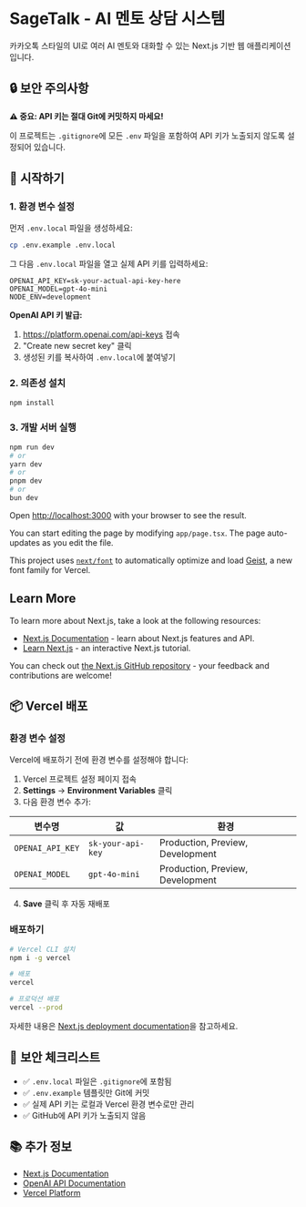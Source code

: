 # SageTalk - AI 멘토 상담 시스템

카카오톡 스타일의 UI로 여러 AI 멘토와 대화할 수 있는 Next.js 기반 웹 애플리케이션입니다.

## 🔒 보안 주의사항

**⚠️ 중요: API 키는 절대 Git에 커밋하지 마세요!**

이 프로젝트는 `.gitignore`에 모든 `.env` 파일을 포함하여 API 키가 노출되지 않도록 설정되어 있습니다.

## 🚀 시작하기

### 1. 환경 변수 설정

먼저 `.env.local` 파일을 생성하세요:

```bash
cp .env.example .env.local
```

그 다음 `.env.local` 파일을 열고 실제 API 키를 입력하세요:

```env
OPENAI_API_KEY=sk-your-actual-api-key-here
OPENAI_MODEL=gpt-4o-mini
NODE_ENV=development
```

**OpenAI API 키 발급:**
1. https://platform.openai.com/api-keys 접속
2. "Create new secret key" 클릭
3. 생성된 키를 복사하여 `.env.local`에 붙여넣기

### 2. 의존성 설치

```bash
npm install
```

### 3. 개발 서버 실행

```bash
npm run dev
# or
yarn dev
# or
pnpm dev
# or
bun dev
```

Open [http://localhost:3000](http://localhost:3000) with your browser to see the result.

You can start editing the page by modifying `app/page.tsx`. The page auto-updates as you edit the file.

This project uses [`next/font`](https://nextjs.org/docs/app/building-your-application/optimizing/fonts) to automatically optimize and load [Geist](https://vercel.com/font), a new font family for Vercel.

## Learn More

To learn more about Next.js, take a look at the following resources:

- [Next.js Documentation](https://nextjs.org/docs) - learn about Next.js features and API.
- [Learn Next.js](https://nextjs.org/learn) - an interactive Next.js tutorial.

You can check out [the Next.js GitHub repository](https://github.com/vercel/next.js) - your feedback and contributions are welcome!

## 📦 Vercel 배포

### 환경 변수 설정

Vercel에 배포하기 전에 환경 변수를 설정해야 합니다:

1. Vercel 프로젝트 설정 페이지 접속
2. **Settings** → **Environment Variables** 클릭
3. 다음 환경 변수 추가:

| 변수명 | 값 | 환경 |
|--------|-----|------|
| `OPENAI_API_KEY` | `sk-your-api-key` | Production, Preview, Development |
| `OPENAI_MODEL` | `gpt-4o-mini` | Production, Preview, Development |

4. **Save** 클릭 후 자동 재배포

### 배포하기

```bash
# Vercel CLI 설치
npm i -g vercel

# 배포
vercel

# 프로덕션 배포
vercel --prod
```

자세한 내용은 [Next.js deployment documentation](https://nextjs.org/docs/app/building-your-application/deploying)을 참고하세요.

## 🔐 보안 체크리스트

- ✅ `.env.local` 파일은 `.gitignore`에 포함됨
- ✅ `.env.example` 템플릿만 Git에 커밋
- ✅ 실제 API 키는 로컬과 Vercel 환경 변수로만 관리
- ✅ GitHub에 API 키가 노출되지 않음

## 📚 추가 정보

- [Next.js Documentation](https://nextjs.org/docs)
- [OpenAI API Documentation](https://platform.openai.com/docs)
- [Vercel Platform](https://vercel.com)

